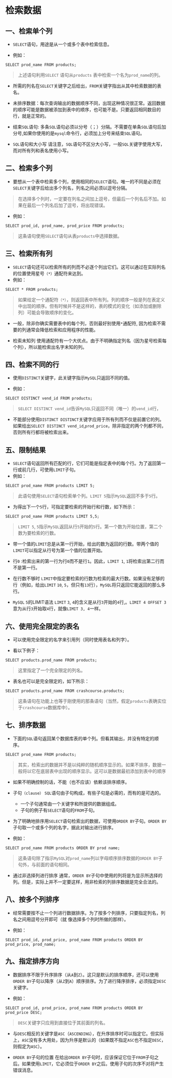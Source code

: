 # 检索数据



## 一、检索单个列

- `SELECT`语句，用途是从一个或多个表中检索信息。

- 例如：

```mysql
SELECT prod_name FROM products;
```

> 上述语句利用`SELECT` 语句从`products` 表中检索一个名为`prod_name`的列。

- 所需的列名在`SELECT`关键字之后给出，`FROM`关键字指出从其中检索数据的表名。

- 未排序数据：每次查询输出的数据顺序不同，出现这种情况很正常。返回数据的顺序可能是数据被添加到表中的顺序，也可能不是。只要返回相同数目的行，就是正常的。

- 结束`SQL`语句: 多条`SQL`语句必须以分号（；）分隔。不需要在单条`SQL`语句后加分号,如果你使用的是`mysql`命令行，必须加上分号来结束`SQL`语句。

- `SQL`语句和大小写 请注意，`SQL`语句不区分大小写，一般`SQL`关键字使用大写，而对所有列和表名使用小写。



## 二、检索多个列

- 要想从一个表中检索多个列，使用相同的`SELECT`语句。唯一的不同是必须在`SELECT`关键字后给出多个列名，列名之间必须以逗号分隔。

> 在选择多个列时，一定要在列名之间加上逗号，但最后一个列名后不加。如果在最后一个列名后加了逗号，将出现错误。

- 例如：

```mysql
SELECT prod_id, prod_name, prod_price FROM products;
```

> 这条语句使用`SELECT`语句从表`products`中选择数据。



## 三、检索所有列

- `SELECT`语句还可以检索所有的列而不必逐个列出它们。这可以通过在实际列名的位置使用星号`（*）`通配符来达到。
- 例如：

```mysql
SELECT * FROM products;
```

> 如果给定一个通配符`（*）`，则返回表中所有列。列的顺序一般是列在表定义中出现的顺序。但有时候并不是这样的，表的模式的变化（如添加或删除列）可能会导致顺序的变化。

- 一般，除非你确实需要表中的每个列，否则最好别使用`*`通配符, 因为检索不需要的列通常会降低检索和应用程序的性能。

- 检索未知列 使用通配符有一个大优点。由于不明确指定列名（因为星号检索每个列），所以能检索出名字未知的列。



## 四、检索不同的行

- 使用`DISTINCT`关键字，此关键字指示`MySQL`只返回不同的值。

- 例如：

```mysql
SELECT DISTINCT vend_id FROM products;
```

> `SELECT DISTINCT vend_id`告诉`MySQL`只返回不同（唯一）的`vend_id`行，

- 不能部分使用`DISTINCT DISTINCT`关键字应用于所有列而不仅是前置它的列。如果给出`SELECT DISTINCT vend_id`,`prod_price`，除非指定的两个列都不同，否则所有行都将被检索出来。



## 五、限制结果

- `SELECT`语句返回所有匹配的行，它们可能是指定表中的每个行。为了返回第一行或前几行，可使用`LIMIT`子句。
- 例如：

```mysql
SELECT prod_name FROM products LIMIT 5;
```

> 此语句使用`SELECT`语句检索单个列。`LIMIT 5`指示`MySQL`返回不多于`5`行。

- 为得出下一个`5`行，可指定要检索的开始行和行数，如下所示：

```mysql
SELECT prod_name FROM products LIMIT 5,5;
```

> `LIMIT 5`, `5`指示`MySQL`返回从行`5`开始的`5`行。第一个数为开始位置，第二个数为要检索的行数。

- 带一个值的`LIMIT`总是从第一行开始，给出的数为返回的行数。带两个值的`LIMIT`可以指定从行号为第一个值的位置开始。

- 行`0` :检索出来的第一行为行`0`而不是行`1`。因此，`LIMIT 1`, `1`将检索出第二行而不是第一行。

- 在行数不够时 `LIMIT`中指定要检索的行数为检索的最大行数。如果没有足够的行（例如，给出`LIMIT` `10`, `5`，但只有`13`行），`MySQL`将只返回它能返回的那么多行。

- `MySQL` `5`的LIMIT语法 `LIMIT` `3`, `4`的含义是从行`3`开始的`4`行,。`LIMIT 4 OFFSET 3`意为从行`3`开始取`4`行，就像`LIMIT 3, 4`一样。



## 六、使用完全限定的表名

- 可以使用完全限定的名字来引用列（同时使用表名和列字）。

- 看以下例子：

```mysql
SELECT products.prod_name FROM products;
```

> 这里指定了一个完全限定的列名。

- 表名也可以是完全限定的，如下所示：

```mysql
SELECT products.prod_name FROM crashcourse.products;
```

> 这条语句在功能上也等于刚使用的那条语句（当然，假定`products`表确实位于`crashcourse`数据库中）。



## 七、排序数据

- 下面的`SQL`语句返回某个数据库表的单个列。但看其输出，并没有特定的顺序。

```mysql
SELECT prod_name FROM products;
```

> 其实，检索出的数据并不是以纯粹的随机顺序显示的。如果不排序，数据一般将以它在底层表中出现的顺序显示。这可以是数据最初添加到表中的顺序

- 如果不明确控制的话，不能（也不应该）依赖该排序顺序。

- 子句`（clause）` `SQL`语句由子句构成，有些子句是必需的，而有的是可选的。
  - 一个子句通常由一个关键字和所提供的数据组成。
  - 子句的例子有`SELECT`语句的`FROM`子句。

- 为了明确地排序用`SELECT`语句检索出的数据，可使用`ORDER BY`子句。`ORDER BY`子句取一个或多个列的名字，据此对输出进行排序。

- 例如：

```mysql
SELECT prod_name FROM products ORDER BY prod name;
```

> 这条语句除了指示`MySQL`对`prod_name`列以字母顺序排序数据的`ORDER BY`子句外，与前面的语句相同。

- 通过非选择列进行排序 通常，`ORDER BY`子句中使用的列将是为显示所选择的列。但是，实际上并不一定要这样，用非检索的列排序数据是完全合法的。



## 八、按多个列排序

- 经常需要按不止一个列进行数据排序。为了按多个列排序，只要指定列名，列名之间用逗号分开即可（就
  像选择多个列时所做的那样）。

- 例如：

```mysql
SELECT prod_id, prod_price, prod_name FROM products ORDER BY prod_price, prod_name;
```



## 九、指定排序方向

- 数据排序不限于升序排序（从`A`到`Z`）。这只是默认的排序顺序，还可以使用`ORDER BY`子句以降序（从`Z`到`A`）顺序排序。为了进行降序排序，必须指定`DESC`关键字。

- 例如：

```mysql
SELECT prod_id, prod_price, prod_name FROM products ORDER BY prod_price DESC;
```

> `DESC`关键字只应用到直接位于其前面的列名。

- 与`DESC`相反的关键字是`ASC`（`ASCENDING`），在升序排序时可以指定它。但实际上，`ASC`没有多大用处，因为升序是默认的（如果既不指定`ASC`也不指定`DESC`，则假定为`ASC`）。

- `ORDER BY`子句的位置 在给出`ORDER BY`子句时，应该保证它位于`FROM`子句之后。如果使用`LIMIT`，它必须位于`ORDER BY`之后。使用子句的次序不对将产生错误消息。